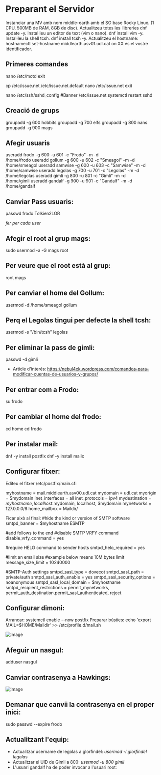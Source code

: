 # Preparant el Servidor

Instanciar una MV amb nom middle-earth amb el SO base Rocky Linux. (1 CPU, 500MB de RAM, 8GB de disc).
Actualitzeu totes les llibreries dnf update -y.
Instal·leu un editor de text (vim o nano). dnf install vim -y.
Instal·leu la shell tcsh. dnf install tcsh -y.
Actualitzeu el hostname: hostnamectl set-hostname middlearth.asv01.udl.cat on XX és el vostre identificador.

## Primeres comandes 

nano /etc/motd
exit

cp /etc/issue.net /etc/issue.net.default
nano /etc/issue.net
exit

nano /etc/ssh/sshd_config
#Banner /etc/issue.net
systemctl restart sshd

## Creació de grups 

groupadd -g 600 hobbits
groupadd -g 700 elfs
groupadd -g 800 nans
groupadd -g 900 mags

## Afegir usuaris 
useradd frodo -g 600 -u 601 -c "Frodo" -m -d\
 /home/frodo
useradd gollum -g 600 -u 602 -c "Smeagol" -m -d\
 /home/smeagol
useradd samwise -g 600 -u 603 -c "Samwise" -m -d\
 /home/samwise
useradd legolas -g 700 -u 701 -c "Legolas" -m -d\
 /home/legolas
useradd gimli -g 800 -u 801 -c "Gimli" -m -d\
 /home/gimli
useradd gandalf -g 900 -u 901 -c "Gandalf" -m -d\
 /home/gandalf

## Canviar Pass usuaris: 

passwd frodo
Tolkien2LOR

*fer per cada user*


## Afegir el root al grup mags:
sudo usermod -a -G mags root

## Per veure que el root està al grup:
root mags

## Per canviar el home del Gollum:
usermod -d /home/smeagol gollum

## Perq el Legolas tingui per defecte la shell tcsh:
usermod -s "/bin/tcsh" legolas

## Per eliminar la pass de gimli:
passwd -d gimli

- Article d'interés: https://nebul4ck.wordpress.com/comandos-para-modificar-cuentas-de-usuarios-y-grupos/

## Per entrar com a Frodo:
su frodo

## Per cambiar el home del frodo:
cd home
cd frodo

## Per instalar mail:
dnf -y install postfix
dnf -y install mailx

## Configurar fitxer:
Editeu el fitxer /etc/postfix/main.cf:

myhostname = mail.middlearth.asv00.udl.cat
mydomain = udl.cat
myorigin = $mydomain
inet_interfaces = all
inet_protocols = ipv4
mydestination = $myhostname, localhost.$mydomain, localhost, $mydomain
mynetworks = 127.0.0.0/8
home_mailbox = Maildir/

Ficar això al final:
#hide the kind or version of SMTP software
smtpd_banner = $myhostname ESMTP

#add follows to the end
#disable SMTP VRFY command
disable_vrfy_command = yes

#require HELO command to sender hosts
smtpd_helo_required = yes

#limit an email size
#example below means 10M bytes limit
message_size_limit = 10240000

#SMTP-Auth settings
smtpd_sasl_type = dovecot
smtpd_sasl_path = private/auth
smtpd_sasl_auth_enable = yes
smtpd_sasl_security_options = noanonymous
smtpd_sasl_local_domain = $myhostname
smtpd_recipient_restrictions = permit_mynetworks, permit_auth_destination,permit_sasl_authenticated, reject

## Configurar dimoni:
Arrancar: systemctl enable --now postfix
Preparar bústies: echo 'export MAIL=$HOME/Maildir' >> /etc/profile.d/mail.sh

![image](https://user-images.githubusercontent.com/79162978/192591029-4f045e0a-0270-4f3d-8133-c3807a43d672.png)

## Afeguir un nasgul:
adduser nasgul

## Canviar contrasenya a Hawkings:
![image](https://user-images.githubusercontent.com/79162978/192594844-137922d1-6c31-4178-b9cd-ee207d3fc226.png)

## Demanar que canvii la contrasenya en el proper inici: 
sudo passwd --expire frodo

## Actualitzant l'equip:

- Actualitzar username de legolas a glorfindel: *usermod -l glorfindel legolas*
- Actualitzar el UID de Gimli a 800: *usermod -u 800 gimli*
- L'usuari gandalf ha de poder invocar a l'usuari root: 
